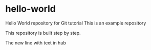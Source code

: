 # hello-world
Hello World repository for Git tutorial
This is an example repository

This repository is built step by step.

The new line with text in hub
